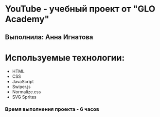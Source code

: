 # YouTube - учебный проект от "GLO Academy"
## Выполнила: Анна Игнатова
# Используемые технологии:
- HTML
- CSS
- JavaScript
- Swiper.js
- Normalize.css
- SVG Sprites

### Время выполнения проекта - 6 часов
